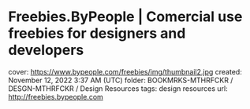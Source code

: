 # Freebies.ByPeople | Comercial use freebies for designers and developers

cover: https://www.bypeople.com/freebies/img/thumbnail2.jpg
created: November 12, 2022 3:37 AM (UTC)
folder: BOOKMRKS-MTHRFCKR / DESGN-MTHRFCKR / Design Resources
tags: design resources
url: http://freebies.bypeople.com